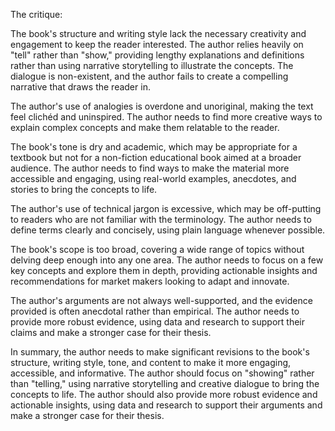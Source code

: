 The critique:

The book's structure and writing style lack the necessary creativity and engagement to keep the reader interested. The author relies heavily on "tell" rather than "show," providing lengthy explanations and definitions rather than using narrative storytelling to illustrate the concepts. The dialogue is non-existent, and the author fails to create a compelling narrative that draws the reader in.

The author's use of analogies is overdone and unoriginal, making the text feel clichéd and uninspired. The author needs to find more creative ways to explain complex concepts and make them relatable to the reader.

The book's tone is dry and academic, which may be appropriate for a textbook but not for a non-fiction educational book aimed at a broader audience. The author needs to find ways to make the material more accessible and engaging, using real-world examples, anecdotes, and stories to bring the concepts to life.

The author's use of technical jargon is excessive, which may be off-putting to readers who are not familiar with the terminology. The author needs to define terms clearly and concisely, using plain language whenever possible.

The book's scope is too broad, covering a wide range of topics without delving deep enough into any one area. The author needs to focus on a few key concepts and explore them in depth, providing actionable insights and recommendations for market makers looking to adapt and innovate.

The author's arguments are not always well-supported, and the evidence provided is often anecdotal rather than empirical. The author needs to provide more robust evidence, using data and research to support their claims and make a stronger case for their thesis.

In summary, the author needs to make significant revisions to the book's structure, writing style, tone, and content to make it more engaging, accessible, and informative. The author should focus on "showing" rather than "telling," using narrative storytelling and creative dialogue to bring the concepts to life. The author should also provide more robust evidence and actionable insights, using data and research to support their arguments and make a stronger case for their thesis.